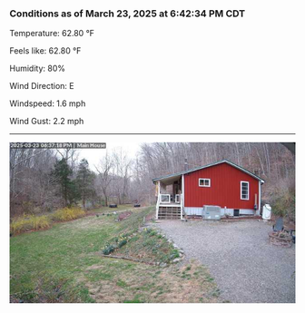 ### Conditions as of March 23, 2025 at 6:42:34 PM CDT 

Temperature: 62.80 &deg;F

Feels like: 62.80 &deg;F

Humidity: 80%

Wind Direction: E

Windspeed: 1.6 mph

Wind Gust: 2.2 mph

---

<img src="./images/latest.jpeg"/>

